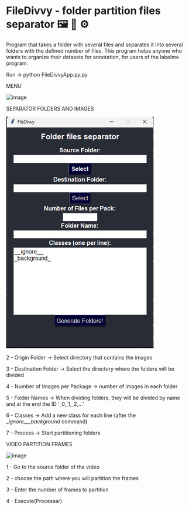 # FileDivvy - folder partition files separator 🖼 📝 ⚙️
Program that takes a folder with several files and separates it into several folders with the defined number of files. This program helps anyone who wants to organize their datasets for annotation, for users of the labelme program.

Run -> python FileDivvyApp.py.py

MENU

![image](https://github.com/PhaellZX/FileDivvy/assets/48337836/1090afb5-0f50-4152-ac7a-2d3308f08494)

SEPARATOR FOLDERS AND IMAGES

![Alt text](image-1.png)

2 - Origin Folder -> Select directory that contains the images

3 - Destination Folder -> Select the directory where the folders will be divided

4 - Number of Images per Package -> number of images in each folder

5 - Folder Names -> When dividing folders, they will be divided by name and at the end the ID '_0,_1,_2,...'

6 - Classes -> Add a new class for each line (after the __ignore___background_ command)

7 - Process -> Start partitioning folders

VIDEO PARTITION FRAMES

![image](https://github.com/PhaellZX/FileDivvy/assets/48337836/0ef45284-403a-40b6-bb76-5b6f9944f387)

1 - Go to the source folder of the video

2 - choose the path where you will partition the frames

3 - Enter the number of frames to partition

4 - Execute(Processar)


